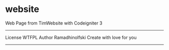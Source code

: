 # website
Web Page from TimWebsite with Codeigniter 3

*************************
License WTFPL
Author Ramadhinolfski
Create with love for you
*************************